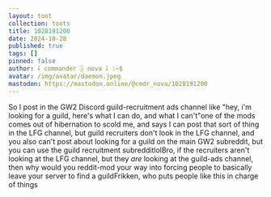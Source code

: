 ```yaml
---
layout: toot
collection: toots
title: 1028191200
date: 2024-10-28
published: true
tags: []
pinned: false
author: ⸸ commander ░ nova ⸸ :~$
avatar: /img/avatar/daemon.jpeg
mastodon: https://mastodon.online/@cmdr_nova/1028191200
---
```


So I post in the GW2 Discord guild-recruitment ads channel like "hey, i'm looking for a guild, here's what I can do, and what I can't"one of the mods comes out of hibernation to scold me, and says I can post that sort of thing in the LFG channel, but guild recruiters don't look in the LFG channel, and you also can't post about looking for a guild on the main GW2 subreddit, but you can use the guild recruitment subredditlolBro, if the recruiters aren't looking at the LFG channel, but they *are* looking at the guild-ads channel, then why would you reddit-mod your way into forcing people to basically leave your server to find a guildFrikken, who puts people like this in charge of things
